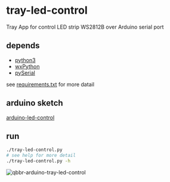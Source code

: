 # tray-led-control

Tray App for control LED strip WS2812B over Arduino serial port

## depends

 * [python3](https://www.python.org/)
 * [wxPython](https://wxpython.org/)
 * [pySerial](https://github.com/pyserial/pyserial)

see [requirements.txt](requirements.txt) for more datail

## arduino sketch

[arduino-led-control](https://github.com/qbbr/arduino-led-control)

## run

```bash
./tray-led-control.py
# see help for more detail
./tray-led-control.py -h
```

![qbbr-arduino-tray-led-control](https://i.imgur.com/H0MsBGw.gif)
